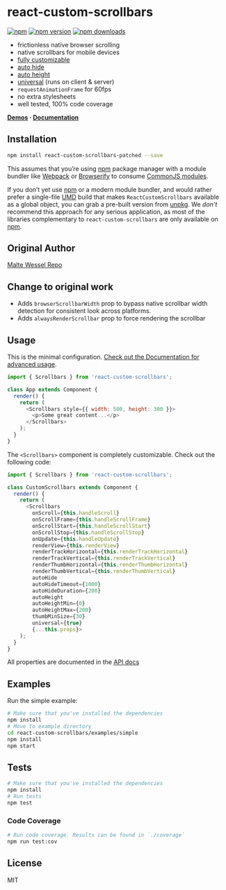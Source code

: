 react-custom-scrollbars
=========================

[![npm](https://img.shields.io/badge/npm-react--custom--scrollbars--patched-brightgreen.svg?style=flat-square)]()
[![npm version](https://img.shields.io/npm/v/react-custom-scrollbars-patched.svg?style=flat-square)](https://www.npmjs.com/package/react-custom-scrollbars-patched)
[![npm downloads](https://img.shields.io/npm/dm/react-custom-scrollbars-patched.svg?style=flat-square)](https://www.npmjs.com/package/react-custom-scrollbars-patched)

* frictionless native browser scrolling
* native scrollbars for mobile devices
* [fully customizable](https://github.com/zxlin/react-custom-scrollbars/blob/master/docs/customization.md)
* [auto hide](https://github.com/zxlin/react-custom-scrollbars/blob/master/docs/usage.md#auto-hide)
* [auto height](https://github.com/zxlin/react-custom-scrollbars/blob/master/docs/usage.md#auto-height)
* [universal](https://github.com/zxlin/react-custom-scrollbars/blob/master/docs/usage.md#universal-rendering) (runs on client & server)
* `requestAnimationFrame` for 60fps
* no extra stylesheets
* well tested, 100% code coverage

**[Demos](http://malte-wessel.github.io/react-custom-scrollbars/) · [Documentation](https://github.com/zxlin/react-custom-scrollbars/tree/master/docs)**

## Installation
```bash
npm install react-custom-scrollbars-patched --save
```

This assumes that you’re using [npm](http://npmjs.com/) package manager with a module bundler like [Webpack](http://webpack.github.io) or [Browserify](http://browserify.org/) to consume [CommonJS modules](http://webpack.github.io/docs/commonjs.html).

If you don’t yet use [npm](http://npmjs.com/) or a modern module bundler, and would rather prefer a single-file [UMD](https://github.com/umdjs/umd) build that makes `ReactCustomScrollbars` available as a global object, you can grab a pre-built version from [unpkg](https://unpkg.com/react-custom-scrollbars@3.0.1/dist/react-custom-scrollbars.js). We *don’t* recommend this approach for any serious application, as most of the libraries complementary to `react-custom-scrollbars` are only available on [npm](http://npmjs.com/).

## Original Author
[Malte Wessel Repo](https://github.com/malte-wessel/react-custom-scrollbars/)

## Change to original work
- Adds `browserScrollbarWidth` prop to bypass native scrollbar width detection for consistent look across platforms.
- Adds `alwaysRenderScrollbar` prop to force rendering the scrollbar

## Usage

This is the minimal configuration. [Check out the Documentation for advanced usage](https://github.com/zxlin/react-custom-scrollbars/tree/master/docs).

```javascript
import { Scrollbars } from 'react-custom-scrollbars';

class App extends Component {
  render() {
    return (
      <Scrollbars style={{ width: 500, height: 300 }}>
        <p>Some great content...</p>
      </Scrollbars>
    );
  }
}
```

The `<Scrollbars>` component is completely customizable. Check out the following code:

```javascript
import { Scrollbars } from 'react-custom-scrollbars';

class CustomScrollbars extends Component {
  render() {
    return (
      <Scrollbars
        onScroll={this.handleScroll}
        onScrollFrame={this.handleScrollFrame}
        onScrollStart={this.handleScrollStart}
        onScrollStop={this.handleScrollStop}
        onUpdate={this.handleUpdate}
        renderView={this.renderView}
        renderTrackHorizontal={this.renderTrackHorizontal}
        renderTrackVertical={this.renderTrackVertical}
        renderThumbHorizontal={this.renderThumbHorizontal}
        renderThumbVertical={this.renderThumbVertical}
        autoHide
        autoHideTimeout={1000}
        autoHideDuration={200}
        autoHeight
        autoHeightMin={0}
        autoHeightMax={200}
        thumbMinSize={30}
        universal={true}
        {...this.props}>
    );
  }
}
```

All properties are documented in the [API docs](https://github.com/malte-wessel/react-custom-scrollbars/blob/master/docs/API.md)

## Examples

Run the simple example:
```bash
# Make sure that you've installed the dependencies
npm install
# Move to example directory
cd react-custom-scrollbars/examples/simple
npm install
npm start
```

## Tests
```bash
# Make sure that you've installed the dependencies
npm install
# Run tests
npm test
```

### Code Coverage
```bash
# Run code coverage. Results can be found in `./coverage`
npm run test:cov
```


## License

MIT
